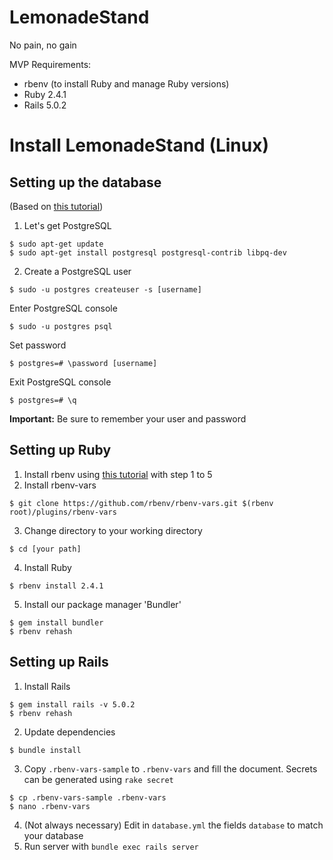 # LemonadeStand
No pain, no gain

MVP Requirements:
- rbenv (to install Ruby and manage Ruby versions)
- Ruby 2.4.1
- Rails 5.0.2

# Install LemonadeStand (Linux)

## Setting up the database
(Based on [this tutorial](https://www.digitalocean.com/community/tutorials/how-to-use-postgresql-with-your-ruby-on-rails-application-on-ubuntu-14-04))
1) Let's get PostgreSQL
  ```
  $ sudo apt-get update
  $ sudo apt-get install postgresql postgresql-contrib libpq-dev
  ```
2) Create a PostgreSQL user
  ```
  $ sudo -u postgres createuser -s [username]
  ```
  Enter PostgreSQL console
  ```
  $ sudo -u postgres psql
  ```
  Set password
  ```
  $ postgres=# \password [username]
  ```
  Exit PostgreSQL console
  ```
  $ postgres=# \q
  ```
**Important:** Be sure to remember your user and password

## Setting up Ruby
1) Install rbenv using [this tutorial](https://github.com/rbenv/rbenv#basic-github-checkout) with step 1 to 5
2) Install rbenv-vars
  ```
  $ git clone https://github.com/rbenv/rbenv-vars.git $(rbenv root)/plugins/rbenv-vars
  ```
3) Change directory to your working directory
  ```
  $ cd [your path]
  ```
4) Install Ruby
  ```
  $ rbenv install 2.4.1
  ```
5) Install our package manager 'Bundler'
  ```
  $ gem install bundler
  $ rbenv rehash
  ```
  
## Setting up Rails
1) Install Rails
  ```
  $ gem install rails -v 5.0.2
  $ rbenv rehash
  ```
2) Update dependencies
  ```
  $ bundle install
  ```
3) Copy `.rbenv-vars-sample` to `.rbenv-vars` and fill the document. Secrets can be generated using `rake secret`
  ```
  $ cp .rbenv-vars-sample .rbenv-vars
  $ nano .rbenv-vars
  ```
4) (Not always necessary) Edit in `database.yml` the fields `database` to match your database
5) Run server with `bundle exec rails server`
